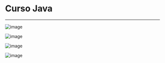 # Curso Java
*******************************************************************************************************************

![image](https://user-images.githubusercontent.com/72118415/166561877-86be05d7-e11c-4b28-8217-f5bcc1d43b8f.png)

![image](https://user-images.githubusercontent.com/72118415/166561961-4b3354ff-a256-478c-b5d1-54308cd968f4.png)



![image](https://user-images.githubusercontent.com/72118415/166560888-45001194-df7d-4253-ab68-77ad0ae16462.png)


![image](https://user-images.githubusercontent.com/72118415/166560976-9272613e-479b-4f9a-9d0a-bab9d781b202.png)


